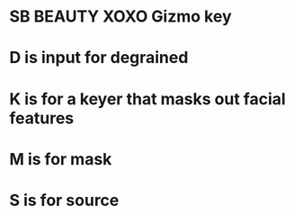 # SB BEAUTY XOXO Gizmo key
# D is input for degrained
# K is for a keyer that masks out facial features
# M is for mask
# S is for source

